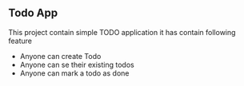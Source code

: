 ## Todo App
This project contain simple TODO application 
it has contain following feature 
- Anyone can create Todo
- Anyone can se their existing todos
- Anyone can mark a todo as done
